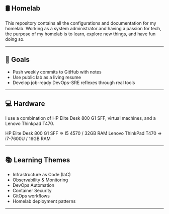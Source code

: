## 🛢️ Homelab

This repository contains all the configurations and documentation for my homelab. 
Working as a system administrator and having a passion for tech, the purpose of my homelab is to learn, explore new things, and have fun doing so. 

---

## 🧠 Goals

- Push weekly commits to GitHub with notes
- Use public lab as a living resume
- Develop job-ready DevOps–SRE reflexes through real tools

---
 
## 💻 Hardware
I use a combination of HP Elite Desk 800 G1 SFF, virtual machines, and a Lenovo Thinkpad T470.

HP Elite Desk 800 G1 SFF => I5 4570 / 32GB RAM
Lenovo ThinkPad T470 => i7-7600U / 16GB RAM

---

## 📚 Learning Themes

- Infrastructure as Code (IaC)
- Observability & Monitoring
- DevOps Automation
- Container Security
- GitOps workflows
- Homelab deployment patterns

---


